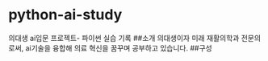 # python-ai-study
의대생 ai입문 프로젝트- 파이썬 실습 기록
##소개
의대생이자 미래 재활의학과 전문의로써, ai기술을 융합해 의료 혁신을 꿈꾸며 공부하고 있습니다.
##구성

